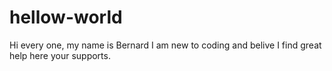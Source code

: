 # hellow-world
Hi every one, my name is Bernard I am new to coding and belive I find great help here your supports.
